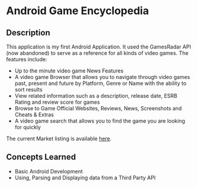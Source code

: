 # Android Game Encyclopedia

## Description
This application is my first Android Application.  It used the GamesRadar API (now abandoned) to serve as a reference
for all kinds of video games. 
The features include:
* Up to the minute video game News Features
* A video game Browser that allows you to navigate through video games past, present and future by Platform, Genre or Name with the ability to sort results
* View related information such as a description, release date, ESRB Rating and review score for games
* Browse to Game Official Websites, Reviews, News, Screenshots and Cheats & Extras
* A video game search that allows you to find the game you are looking for quickly

The current Market listing is available [here](https://play.google.com/store/apps/details?id=com.forthegamer.android.encyclopedia).

## Concepts Learned
* Basic Android Development
* Using, Parsing and Displaying data from a Third Party API